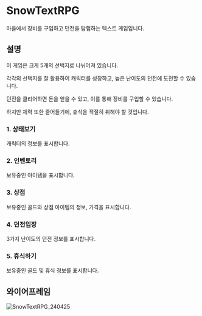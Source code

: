 # SnowTextRPG
마을에서 장비를 구입하고 던전을 탐험하는 텍스트 게임입니다.

## 설명
이 게임은 크게 5개의 선택지로 나뉘어져 있습니다.

각각의 선택지를 잘 활용하여 캐릭터를 성장하고, 높은 난이도의 던전에 도전할 수 있습니다.

던전을 클리어하면 돈을 얻을 수 있고, 이를 통해 장비를 구입할 수 있습니다.

하지만 체력 또한 줄어들기에, 휴식을 적절히 취해야 할 것입니다.

### 1. 상태보기
캐릭터의 정보를 표시합니다.

### 2. 인벤토리
보유중인 아이템을 표시합니다.

### 3. 상점
보유중인 골드와 상점 아이템의 정보, 가격을 표시합니다.

### 4. 던전입장
3가지 난이도의 던전 정보를 표시합니다.

### 5. 휴식하기
보유중인 골드 및 휴식 정보를 표시합니다.

## 와이어프레임
![SnowTextRPG_240425](https://github.com/snowdolf/SnowTextRPG/assets/156879693/7e2e0820-ee6d-4e32-94ce-a255b78b65d2)
